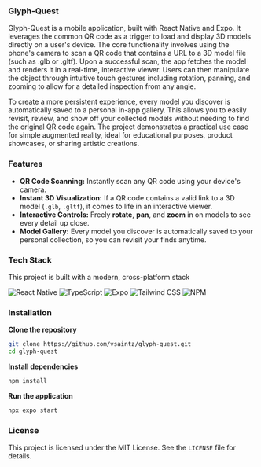 ### Glyph-Quest

Glyph-Quest is a mobile application, built with React Native and Expo. It leverages the common QR code as a trigger to load and display 3D models directly on a user's device. The core functionality involves using the phone's camera to scan a QR code that contains a URL to a 3D model file (such as .glb or .gltf). Upon a successful scan, the app fetches the model and renders it in a real-time, interactive viewer. Users can then manipulate the object through intuitive touch gestures including rotation, panning, and zooming to allow for a detailed inspection from any angle.

To create a more persistent experience, every model you discover is automatically saved to a personal in-app gallery. This allows you to easily revisit, review, and show off your collected models without needing to find the original QR code again. The project demonstrates a practical use case for simple augmented reality, ideal for educational purposes, product showcases, or sharing artistic creations.


### Features

* **QR Code Scanning:** Instantly scan any QR code using your device's camera.
* **Instant 3D Visualization:** If a QR code contains a valid link to a 3D model (`.glb`, `.gltf`), it comes to life in an interactive viewer.
* **Interactive Controls:** Freely **rotate**, **pan**, and **zoom** in on models to see every detail up close.
* **Model Gallery:** Every model you discover is automatically saved to your personal collection, so you can revisit your finds anytime.


### Tech Stack

This project is built with a modern, cross-platform stack

![React Native](https://img.shields.io/badge/React_Native-20232A?style=for-the-badge&logo=react&logoColor=61DAFB)
![TypeScript](https://img.shields.io/badge/TypeScript-007ACC?style=for-the-badge&logo=typescript&logoColor=white)
![Expo](https://img.shields.io/badge/Expo-000020?style=for-the-badge&logo=expo&logoColor=white)
![Tailwind CSS](https://img.shields.io/badge/Tailwind_CSS-38B2AC?style=for-the-badge&logo=tailwind-css&logoColor=white)
![NPM](https://img.shields.io/badge/NPM-CB3837?style=for-the-badge&logo=npm&logoColor=white)


### Installation

**Clone the repository**

   ```bash
   git clone https://github.com/vsaintz/glyph-quest.git
   cd glyph-quest
   ```

**Install dependencies**
   ```bash
   npm install
   ```

**Run the application**
   ```bash
   npx expo start
   ```

### License

This project is licensed under the MIT License. See the `LICENSE` file for details.